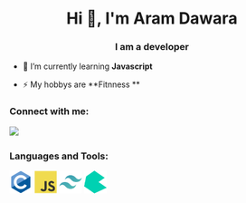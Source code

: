 <h1 align="center">Hi 👋, I'm Aram Dawara</h1>
<h3 align="center">I am a developer</h3>

- 🌱 I’m currently learning **Javascript**


- ⚡ My hobbys are **Fitnness **

<h3 align="left">Connect with me:</h3>
<div> <a href="https://www.linkedin.com/in/aram-dawara-528637202" target="_blank"><img src="https://img.shields.io/badge/LinkedIn-0077B5?style=for-the-badge&logo=linkedin&logoColor=white" target="_blank"></a>

<h3 align="left">Languages and Tools:</h3>
<p align="left">
<img src="https://raw.githubusercontent.com/teamedwardforever/Readme-Generator/71f25dd8b98329b168142a6b782a107b75eab178/svg/Skills/Languages/c-original.svg" alt="C" width="40" height="40"/>
<img src="https://raw.githubusercontent.com/teamedwardforever/Readme-Generator/71f25dd8b98329b168142a6b782a107b75eab178/svg/Skills/Languages/javascript-original.svg" alt="Javascript" width="40" height="40"/>
<img src="https://raw.githubusercontent.com/teamedwardforever/Readme-Generator/71f25dd8b98329b168142a6b782a107b75eab178/svg/Skills/Frontend/tailwindcss-icon.svg" alt="Tailwindcss" width="40" height="40"/>
<img src="https://raw.githubusercontent.com/teamedwardforever/Readme-Generator/71f25dd8b98329b168142a6b782a107b75eab178/svg/Skills/Frontend/bulma.svg" alt="Bulma" width="40" height="40"/>
</p>
